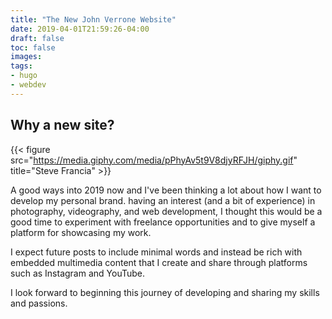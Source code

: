 ```yaml
---
title: "The New John Verrone Website"
date: 2019-04-01T21:59:26-04:00
draft: false
toc: false
images:
tags:
- hugo
- webdev
---
```


## Why a new site?

{{< figure src="https://media.giphy.com/media/pPhyAv5t9V8djyRFJH/giphy.gif" title="Steve Francia" >}}

A good ways into 2019 now and I've been thinking a lot about how I want to develop my personal brand.
having an interest (and a bit of experience) in photography, videography, and web development, I thought this would
be a good time to experiment with freelance opportunities and to give myself a platform for showcasing my work.

I expect future posts to include minimal words and instead be rich with embedded multimedia content that I create 
and share through platforms such as Instagram and YouTube.


I look forward to beginning this journey of developing and sharing my skills and passions.

